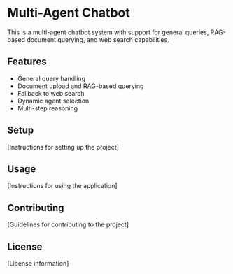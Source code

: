 # Multi-Agent Chatbot

This is a multi-agent chatbot system with support for general queries, RAG-based document querying, and web search capabilities.

## Features
- General query handling
- Document upload and RAG-based querying
- Fallback to web search
- Dynamic agent selection
- Multi-step reasoning

## Setup
[Instructions for setting up the project]

## Usage
[Instructions for using the application]

## Contributing
[Guidelines for contributing to the project]

## License
[License information]
